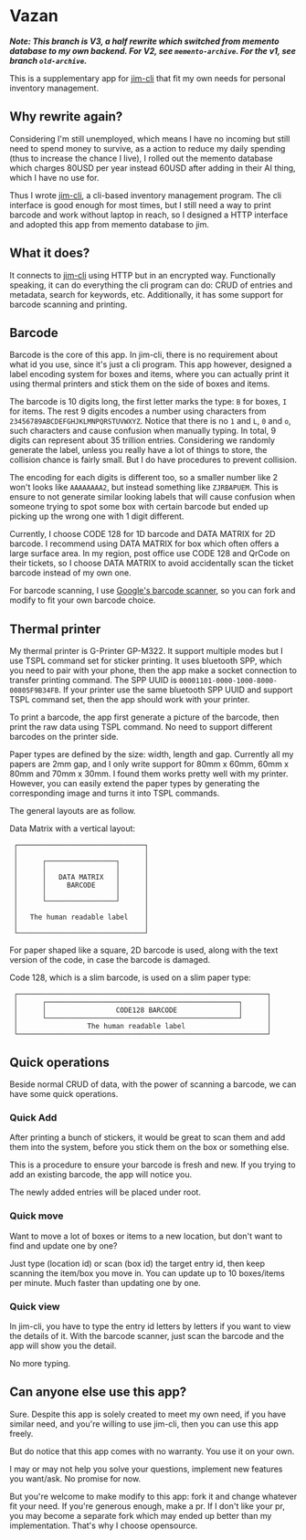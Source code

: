 # Vazan

**_Note: This branch is V3, a half rewrite which switched from memento database to my own backend.
For V2, see `memento-archive`.
For the v1, see branch `old-archive`._**

This is a supplementary app for [jim-cli](https://github.com/hurui200320/jim-cli) that fit my own needs
for personal inventory management.

## Why rewrite again?

Considering I'm still unemployed, which means I have no incoming but still need to spend money to survive,
as a action to reduce my daily spending (thus to increase the chance I live), I rolled out the memento
database which charges 80USD per year instead 60USD after adding in their AI thing, which I have no use for.

Thus I wrote [jim-cli](https://github.com/hurui200320/jim-cli), a cli-based inventory management program.
The cli interface is good enough for most times, but I still need a way to print barcode and work without
laptop in reach, so I designed a HTTP interface and adopted this app from memento database to jim.

## What it does?

It connects to [jim-cli](https://github.com/hurui200320/jim-cli) using HTTP but in an encrypted way.
Functionally speaking, it can do everything the cli program can do: CRUD of entries and metadata,
search for keywords, etc.
Additionally, it has some support for barcode scanning and printing.

## Barcode

Barcode is the core of this app. In jim-cli, there is no requirement about what id you use, since it's just a cli program.
This app however, designed a label encoding system for boxes and items,
where you can actually print it using thermal printers and stick them on the side of boxes and items.

The barcode is 10 digits long, the first letter marks the type: `B` for boxes, `I` for items.
The rest 9 digits encodes a number using characters from `23456789ABCDEFGHJKLMNPQRSTUVWXYZ`.
Notice that there is no `1` and `L`, `0` and `o`, such characters and cause confusion when manually typing.
In total, 9 digits can represent about 35 trillion entries.
Considering we randomly generate the label, unless you really have a lot of things to store,
the collision chance is fairly small.
But I do have procedures to prevent collision.

The encoding for each digits is different too, so a smaller number like 2 won't looks like `AAAAAAAA2`,
but instead something like `ZJRBAPUEM`.
This is ensure to not generate similar looking labels that will cause confusion when someone trying to
spot some box with certain barcode but ended up picking up the wrong one with 1 digit different.

Currently, I choose CODE 128 for 1D barcode and DATA MATRIX for 2D barcode.
I recommend using DATA MATRIX for box which often offers a large surface area.
In my region, post office use CODE 128 and QrCode on their tickets, so I choose DATA MATRIX to avoid
accidentally scan the ticket barcode instead of my own one.

For barcode scanning, I use [Google's barcode scanner](https://developers.google.com/ml-kit/vision/barcode-scanning),
so you can fork and modify to fit your own barcode choice.

## Thermal printer

My thermal printer is G-Printer GP-M322.
It support multiple modes but I use TSPL command set for sticker printing.
It uses bluetooth SPP, which you need to pair with your phone, then the app make a socket connection
to transfer printing command.
The SPP UUID is `00001101-0000-1000-8000-00805F9B34FB`.
If your printer use the same bluetooth SPP UUID and support TSPL command set, then the app should work with your printer.

To print a barcode, the app first generate a picture of the barcode, then print the raw data using TSPL command.
No need to support different barcodes on the printer side.

Paper types are defined by the size: width, length and gap.
Currently all my papers are 2mm gap, and I only write support for 80mm x 60mm, 60mm x 80mm and 70mm x 30mm.
I found them works pretty well with my printer.
However, you can easily extend the paper types by generating the corresponding image and turns it into TSPL commands. 

The general layouts are as follow.

Data Matrix with a vertical layout:

```
 ┌───────────────────────────────┐
 │                               │
 │      ┌─────────────────┐      │
 │      │                 │      │
 │      │   DATA MATRIX   │      │
 │      │     BARCODE     │      │
 │      │                 │      │
 │      └─────────────────┘      │
 │                               │
 │   The human readable label    │
 │                               │
 └───────────────────────────────┘
```

For paper shaped like a square, 2D barcode is used, along with the text version of the code, in case
the barcode is damaged.

Code 128, which is a slim barcode, is used on a slim paper type:

```
 ┌─────────────────────────────────────────────────────────────┐
 │      ┌───────────────────────────────────────────────┐      │
 │      │                 CODE128 BARCODE               │      │
 │      └───────────────────────────────────────────────┘      │
 │                 The human readable label                    │
 └─────────────────────────────────────────────────────────────┘
```

## Quick operations

Beside normal CRUD of data, with the power of scanning a barcode, we can have some quick operations.

### Quick Add

After printing a bunch of stickers, it would be great to scan them and add them into the system,
before you stick them on the box or something else.

This is a procedure to ensure your barcode is fresh and new. If you trying to add an existing barcode,
the app will notice you.

The newly added entries will be placed under root.

### Quick move

Want to move a lot of boxes or items to a new location, but don't want to find and update one by one?

Just type (location id) or scan (box id) the target entry id, then keep scanning the item/box you move in.
You can update up to 10 boxes/items per minute.
Much faster than updating one by one.

### Quick view

In jim-cli, you have to type the entry id letters by letters if you want to view the details of it.
With the barcode scanner, just scan the barcode and the app will show you the detail.

No more typing.

## Can anyone else use this app?

Sure. Despite this app is solely created to meet my own need, if you have similar need, and you're
willing to use jim-cli, then you can use this app freely.

But do notice that this app comes with no warranty. You use it on your own.

I may or may not help you solve your questions, implement new features you want/ask.
No promise for now.

But you're welcome to make modify to this app: fork it and change whatever fit your need.
If you're generous enough, make a pr. If I don't like your pr, you may become a separate
fork which may ended up better than my implementation. That's why I choose opensource.

